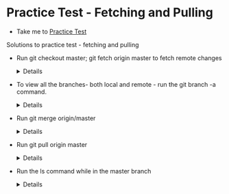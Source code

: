 # Practice Test - Fetching and Pulling
  - Take me to [Practice Test](https://kodekloud.com/courses/git-for-beginners/lectures/23241130)
   
Solutions to practice test - fetching and pulling

- Run git checkout master; git fetch origin master to fetch remote changes
   
  <details>
   
  ```
  $ git checkout master
  $ git fetch origin master
  ```
   
  </details>
   
- To view all the branches- both local and remote - run the git branch -a command.

  <details>
   
  ```
  $ git branch -a
  ```
   
  </details>

- Run git merge origin/master

  <details>
   
  ```
  $ git merge origin/master
  ```
   
  </details>
  
- Run git pull origin master

  <details>
   
  ```
  $ git pull origin master
  ```
   
  </details>

- Run the ls command while in the master branch

  <details>
   
  ```
  $ ls
  ```
   
  </details>

